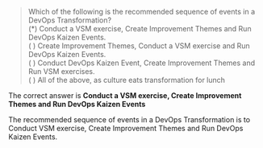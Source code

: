 > Which of the following is the recommended sequence of events in a DevOps Transformation?  
(*) Conduct a VSM exercise, Create Improvement Themes and Run DevOps Kaizen Events.  
( ) Create Improvement Themes, Conduct a VSM exercise and Run DevOps Kaizen Events.  
( ) Conduct DevOps Kaizen Event, Create Improvement Themes and Run VSM exercises.  
( ) All of the above, as culture eats transformation for lunch  

The correct answer is **Conduct a VSM exercise, Create Improvement Themes and Run DevOps Kaizen Events**  

The recommended sequence of events in a DevOps Transformation is to Conduct VSM exercise, Create Improvement Themes and Run DevOps Kaizen Events.  
